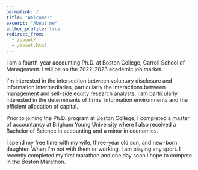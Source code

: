 ```yaml
---
permalink: /
title: "Welcome!"
excerpt: "About me"
author_profile: true
redirect_from: 
  - /about/
  - /about.html
---
```

I am a fourth-year accounting Ph.D.  at Boston College, Carroll School of Management. I will be on the 2022-2023 academic job market. 

I'm interested in the intersection between voluntary disclosure and information intermediaries, particularly the interactions between management and sell-side equity research analysts. I am particularly interested in the determinants of firms’ information environments and the efficient allocation of capital.

Prior to joining the Ph.D. program at Boston College, I completed a master of accountancy at Brigham Young University where I also received a Bachelor of Science in accounting and a minor in economics.

I spend my free time with my wife, three-year old son, and new-born daughter. When I'm not with them or working, I am playing any sport. I recently completed my first marathon and one day soon I hope to compete in the Boston Marathon.
